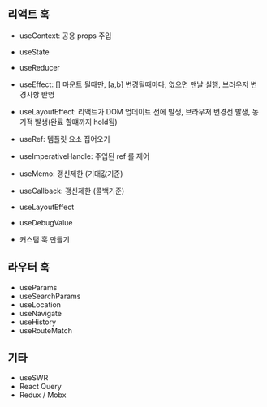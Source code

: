 
## 리액트 훅

- useContext: 공용 props 주입

- useState
- useReducer

- useEffect: [] 마운트 될때만, [a,b] 변경될때마다, 없으면 맨날 실행, 브러우저 변경사항 반영
- useLayoutEffect: 리액트가 DOM 업데이트 전에 발생, 브라우저 변경전 발생, 동기적 발생(완료 할떄까지 hold됨)

- useRef: 템플릿 요소 집어오기
- useImperativeHandle: 주입된 ref 를 제어

- useMemo: 갱신제한 (기대값기준)
- useCallback: 갱신제한 (콜백기준)

- useLayoutEffect
- useDebugValue

- 커스텀 훅 만들기

## 라우터 훅

<Link />
<NavLink />
<Navigate />

- useParams
- useSearchParams
- useLocation
- useNavigate
- useHistory
- useRouteMatch

## 기타

- useSWR
- React Query
- Redux / Mobx
